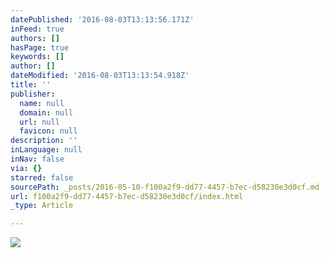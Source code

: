 ```yaml
---
datePublished: '2016-08-03T13:13:56.171Z'
inFeed: true
authors: []
hasPage: true
keywords: []
author: []
dateModified: '2016-08-03T13:13:54.918Z'
title: ''
publisher:
  name: null
  domain: null
  url: null
  favicon: null
description: ''
inLanguage: null
inNav: false
via: {}
starred: false
sourcePath: _posts/2016-05-10-f100a2f9-dd77-4457-b7ec-d58230e3d0cf.md
url: f100a2f9-dd77-4457-b7ec-d58230e3d0cf/index.html
_type: Article

---
```

![](https://s3-us-west-2.amazonaws.com/the-grid-img/p/1e9ed43c618e001ea0a879d3b07ea41bcff91f25.jpg)